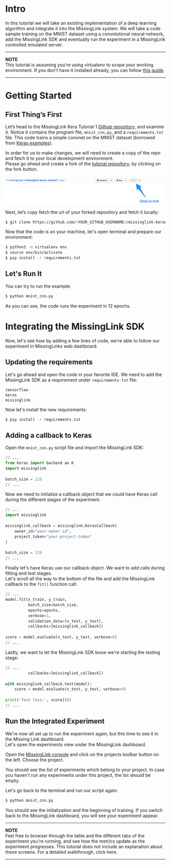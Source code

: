 # Intro

In this tutorial we will take an existing implementation of a deep learning algorithm and integrate it into the MissingLink system. We will take a code sample training on the MNIST dataset using a convolutional neural network, add the MissingLink SDK and eventually run the experiment in a MissingLink controlled emulated server.

---
**NOTE**  
This tutorial is assuming you’re using virtualenv to scope your working environment.
If you don't have it installed already, you can follow [this guide](https://packaging.python.org/guides/installing-using-pip-and-virtualenv/).

---

# Getting Started

## First Thing’s First

<!--- TODO: Do we need to create a project first? Or is one created for us by default?) --->

Let’s head to the MissingLink Kera Tutorial 1 [Github repository](https://github.com/missinglinkai/missinglink-keras-tutorial1), and examine it. Notice it contains the program file, `mnist_cnn.py`, and a `requirements.txt` file. This code trains a simple convnet on the MNIST dataset (borrowed from [Keras examples](https://github.com/keras-team/keras/blob/master/examples/mnist_cnn.py)).  

In order for us to make changes, we will need to create a copy of the repo and fetch it to your local development environment.  
Please go ahead and create a fork of the [tutorial repository](https://github.com/missinglinkai/missinglink-keras-tutorial1), by clicking on the fork button.

![Fork on Github](../images/fork_repo.png)

<!--- TODO: take another screenshot when we make the repo public --->

Next, let’s copy fetch the url of your forked repository and fetch it locally:  

```bash
$ git clone https://github.com/<YOUR_GITHUB_USERNAME>/missinglink-keras-tutorial1
```

Now that the code is on your machine, let's open terminal and prepare our environment:

```bash
$ python3 -m virtualenv env
$ source env/bin/activate
$ pip install -r requirements.txt
```

## Let's Run It

You can try to run the example:

```bash
$ python mnist_cnn.py
```

<!--- TODO: Add a gif showing training progress here) --->

As you can see, the code runs the experiment in 12 epochs.

# Integrating the MissingLink SDK

Now, let's see how by adding a few lines of code, we're able to follow our experiment in MissingLinks web dashboard.

## Updating the requirements

Let's go ahead and open the code in your favorite IDE.
We need to add the MissingLink SDK as a requirement under `requirements.txt` file:

```
tensorflow
keras
missinglink
```

Now let's install the new requirements:

```bash
$ pip install -r requirements.txt
```

<!--- TODO: Need to add instructions for running ml auth init -->

## Adding a callback to Keras

Open the `mnist_cnn.py` script file and import the MissingLink SDK:
```python
// ...
from keras import backend as K
import missinglink

batch_size = 128
// ...
```

Now we need to initialize a callback object that we could have Keras call during the different stages of the experiment.

```python
// ...
import missinglink

missinglink_callback = missinglink.KerasCallback(
    owner_id="your-owner-id",
    project_token="your-project-token"
)
 
batch_size = 128
// ...
```

Finally let's have Keras use our callback object. We want to add calls during fitting and test stages.  
Let's scroll all the way to the bottom of the file and add the MissingLink callback to the `fit()` function call:

```python
// ...
model.fit(x_train, y_train,
          batch_size=batch_size,
          epochs=epochs,
          verbose=1,
          validation_data=(x_test, y_test),
          callbacks=[missinglink_callback])

score = model.evaluate(x_test, y_test, verbose=0)
// ...
```

Lastly, we want to let the MissingLink SDK know we're starting the testing stage:

```python
// ...
          callbacks=[missinglink_callback])

with missinglink_callback.test(model):
    score = model.evaluate(x_test, y_test, verbose=0)

print('Test loss:', score[0])
// ...
```

## Run the Integrated Experiment
We're now all set up to run the experiment again, but this time to see it in the Missing Link dashboard.  
Let's open the experiments view under the MissingLink dashboard.

Open the [MissingLink console](https://missinglink.ai/console) and click on the projects toolbar button on the left. Choose the <some project> project.

You should see the list of experiments which belong to your project. In case you haven't run any experiments under this project, the list should be empty.

<!--- TODO: Add a screenshot) --->

Let's go back to the terminal and run our script again:

```bash
$ python mnist_cnn.py
```

You should see the initialization and the beginning of training. If you switch back to the MissingLink dashboard, you will see your experiment appear.  

---
**NOTE**  
Feel free to browser through the table and the  different tabs of the experiment you're running, and see how the metrics update as the experiment progresses. This tutorial does not include an explanation about these screens. For a detailed walkthrough, click here.

---
